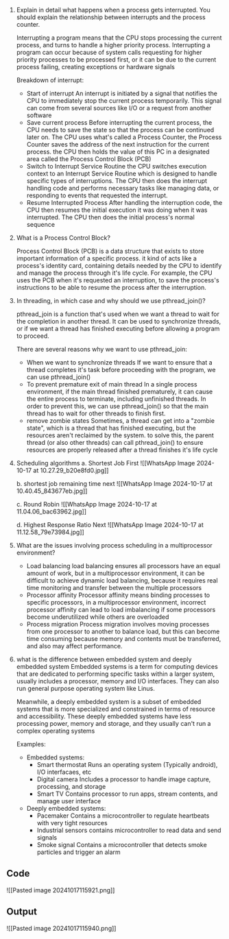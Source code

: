 
1. Explain in detail what happens when a process gets interrupted. You should explain the relationship between interrupts and the process counter.
	
	Interrupting a program means that the CPU stops processing the current process, and turns to handle a higher priority process. 
	Interrupting a program can occur because of system calls requesting for higher priority processes to be processed first, or it can be due to the current process failing, creating exceptions or hardware signals
	
	Breakdown of interrupt:
	- Start of interrupt
		An interrupt is initiated by a signal that notifies the CPU to immediately stop the current process temporarily. This signal can come from several sources like I/O or a request from another software
	- Save current process
		Before interrupting the current process, the CPU needs to save the state so that the process can be continued later on. The CPU uses what's called a Process Counter, the Process Counter saves the address of the next instruction for the current process. the CPU then holds the value of this PC in a designated area called the Process Control Block (PCB)
	- Switch to Interrupt Service Routine
		the CPU switches execution context to an Interrupt Service Routine which is designed to handle specific types of interruptions. The CPU then does the interrupt handling code and performs necessary tasks like managing data, or responding to events that requested the interrupt.
	- Resume Interrupted Process
		After handling the interruption code, the CPU then resumes the initial execution it was doing when it was interrupted. The CPU then does the initial process's normal sequence 


2. What is a Process Control Block?

	Process Control Block (PCB) is a data structure that exists to store important information of a specific process. it kind of acts like a process's identity card, containing details needed by the CPU to identify and manage the process through it's life cycle. For example, the CPU uses the PCB when it's requested an interruption, to save the process's instructions to be able to resume the process after the interruption.


3. In threading, in which case and why should we use pthread_join()?

	pthread_join is a function that's used when we want a thread to wait for the completion in another thread. It can be used to synchronize threads, or if we want a thread has finished executing before allowing a program to proceed.
	
	There are several reasons why we want to use pthread_join:
	- When we want to synchronize threads
		If we want to ensure that a thread completes it's task before proceeding with the program, we can use pthread_join() 
	- To prevent premature exit of main thread
		In a single process environment, if the main thread finished prematurely, it can cause the entire process to terminate, including unfinished threads. In order to prevent this, we can use pthread_join() so that the main thread has to wait for other threads to finish first.
	- remove zombie states
		Sometimes, a thread can get into a "zombie state", which is a thread that has finished executing, but the resources aren't reclaimed by the system. to solve this, the parent thread (or also other threads) can call pthread_join() to ensure resources are properly released after a thread finishes it's life cycle


4. Scheduling algorithms
	a. Shortest Job First
	![[WhatsApp Image 2024-10-17 at 10.27.29_b20e8fd0.jpg]]
	
	b. shortest job remaining time next
	![[WhatsApp Image 2024-10-17 at 10.40.45_843677eb.jpg]]
	
	c. Round Robin
	![[WhatsApp Image 2024-10-17 at 11.04.06_bac63962.jpg]]
	
	
	d. Highest Response Ratio Next
	![[WhatsApp Image 2024-10-17 at 11.12.58_79e73984.jpg]]

5. What are the issues involving process scheduling in a multiprocessor environment?
	
	- Load balancing
		load balancing ensures all processors have an equal amount of work, but in a multiprocessor environment, it can be difficult to achieve dynamic load balancing, because it requires real time monitoring and transfer between the multiple processors
	- Processor affinity
		Processor affinity means binding processes to specific processors, in a multiprocessor environment, incorrect processor affinity can lead to load imbalancing if some processors become underutilized while others are overloaded
	- Process migration
		Process migration involves moving processes from one processor to another to balance load, but this can become time consuming because memory and contents must be transferred, and also may affect performance.

6. what is the difference between embedded system and deeply embedded system
	Embedded systems is a term for computing devices that are dedicated to performing specific tasks within a larger system, usually includes a processor, memory and I/O interfaces. They can also run general purpose operating system like Linus.
	
	Meanwhile, a deeply embedded system is a subset of embedded systems that is more specialized and constrained in terms of resource and accessibility. These deeply embedded systems have less processing power, memory and storage, and they usually can't run a complex operating systems
	
	Examples:
	- Embedded systems:
		- Smart thermostat
		  Runs an operating system (Typically android), I/O interfacaes, etc
		- Digital camera
		  Includes a processor to handle image capture, processing, and storage
		- Smart TV
		  Contains processor to run apps, stream contents, and manage user interface 
	- Deeply embedded systems:
		- Pacemaker
		  Contains a microcontroller to regulate heartbeats with very tight resources
		- Industrial sensors
		  contains microcontroller to read data and send signals
		- Smoke signal
		  Contains a microcontroller that detects smoke particles and trigger an alarm


## Code

![[Pasted image 20241017115921.png]]

## Output

![[Pasted image 20241017115940.png]]